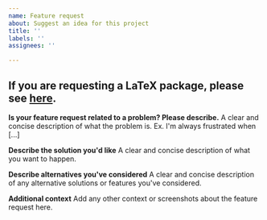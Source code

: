 ```yaml
---
name: Feature request
about: Suggest an idea for this project
title: ''
labels: ''
assignees: ''

---
```


## If you are requesting a LaTeX package, please see [here](https://github.com/LoganJFisher/TeXMail/wiki/LaTeX-Package-Requests).

**Is your feature request related to a problem? Please describe.**
A clear and concise description of what the problem is. Ex. I'm always frustrated when [...]

**Describe the solution you'd like**
A clear and concise description of what you want to happen.

**Describe alternatives you've considered**
A clear and concise description of any alternative solutions or features you've considered.

**Additional context**
Add any other context or screenshots about the feature request here.
